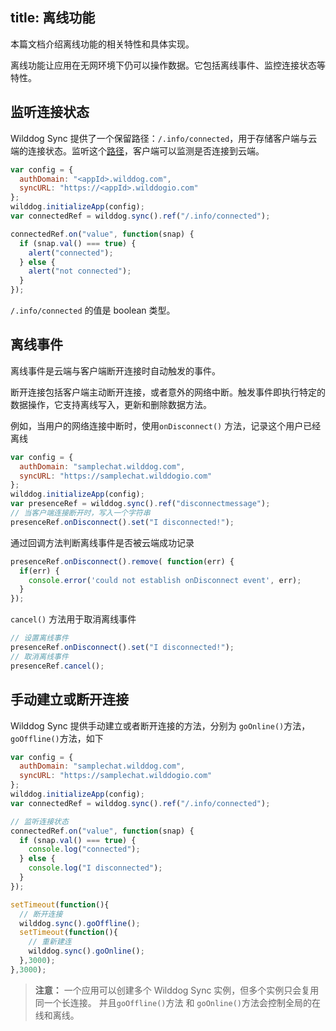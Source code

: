 
title:  离线功能
---

本篇文档介绍离线功能的相关特性和具体实现。

离线功能让应用在无网环境下仍可以操作数据。它包括离线事件、监控连接状态等特性。

## 监听连接状态

Wilddog Sync 提供了一个保留路径：`/.info/connected`，用于存储客户端与云端的连接状态。监听这个[路径](/guide/reference/term.html#路径-path)，客户端可以监测是否连接到云端。

``` js
var config = {
  authDomain: "<appId>.wilddog.com",
  syncURL: "https://<appId>.wilddogio.com"
};
wilddog.initializeApp(config);
var connectedRef = wilddog.sync().ref("/.info/connected");

connectedRef.on("value", function(snap) {
  if (snap.val() === true) {
    alert("connected");
  } else {
    alert("not connected");
  }
});
```
`/.info/connected` 的值是 boolean 类型。

## 离线事件

离线事件是云端与客户端断开连接时自动触发的事件。

断开连接包括客户端主动断开连接，或者意外的网络中断。触发事件即执行特定的数据操作，它支持离线写入，更新和删除数据方法。

例如，当用户的网络连接中断时，使用`onDisconnect()` 方法，记录这个用户已经离线

```js
var config = {
  authDomain: "samplechat.wilddog.com",
  syncURL: "https://samplechat.wilddogio.com"
};
wilddog.initializeApp(config);
var presenceRef = wilddog.sync().ref("disconnectmessage");
// 当客户端连接断开时，写入一个字符串
presenceRef.onDisconnect().set("I disconnected!");
```

通过回调方法判断离线事件是否被云端成功记录

```js
presenceRef.onDisconnect().remove( function(err) {
  if(err) {
    console.error('could not establish onDisconnect event', err);
  }
});
```
`cancel()` 方法用于取消离线事件

```js
// 设置离线事件
presenceRef.onDisconnect().set("I disconnected!");
// 取消离线事件
presenceRef.cancel();
```

## 手动建立或断开连接

Wilddog Sync 提供手动建立或者断开连接的方法，分别为 `goOnline()`方法，`goOffline()`方法，如下

```js
var config = {
  authDomain: "samplechat.wilddog.com",
  syncURL: "https://samplechat.wilddogio.com"
};
wilddog.initializeApp(config);
var connectedRef = wilddog.sync().ref("/.info/connected");

// 监听连接状态
connectedRef.on("value", function(snap) {
  if (snap.val() === true) {
    console.log("connected");
  } else {
    console.log("I disconnected");
  }
});

setTimeout(function(){
  // 断开连接
  wilddog.sync().goOffline(); 
  setTimeout(function(){
    // 重新建连
    wilddog.sync().goOnline();
  },3000);
},3000);
```
>**注意：** 一个应用可以创建多个 Wilddog Sync 实例，但多个实例只会复用同一个长连接。 并且`goOffline()`方法 和 `goOnline()`方法会控制全局的在线和离线。






